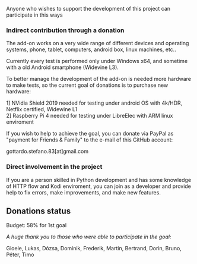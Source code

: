 Anyone who wishes to support the development of this project can participate in this ways

### Indirect contribution through a donation
The add-on works on a very wide range of different devices and operating systems, phone, tablet, computers, android box, linux machines, etc..

Currently every test is performed only under Windows x64, and sometime with a old Android smartphone (Widevine L3).

To better manage the development of the add-on is needed more hardware to make tests,
so the current goal of donations is to purchase new hardware:

1] NVidia Shield 2019 needed for testing under android OS with 4k/HDR, Netflix certified, Widewine L1<br/>
2] Raspberry Pi 4 needed for testing under LibreElec with ARM linux enviroment

If you wish to help to achieve the goal, you can donate via PayPal as "payment for Friends & Family" to the e-mail of this GitHub account:

gottardo.stefano.83[at]gmail.com

### Direct involvement in the project
If you are a person skilled in Python development and has some knowledge of HTTP flow and Kodi enviroment,
you can join as a developer and provide help to fix errors, make improvements, and make new features.

## Donations status

Budget: 58% for 1st goal

_A huge thank you to those who were able to participate in the goal:_

Gioele, Lukas, Dózsa, Dominik, Frederik, Martin, Bertrand, Dorin, Bruno, Péter, Timo
